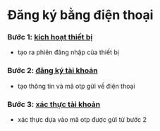 # Đăng ký bằng điện thoại
### Bước 1: [kích hoạt thiết bị](../endpoint/auth-by-phone/authorize-by-phone.md)
 - tạo ra phiên đăng nhập của thiết bị
### Bước 2: [đăng ký tài khoản](../endpoint/auth-by-phone/register-by-phone.md)
 - tạo thông tin và mã otp gửi về điện thoại
### Bước 3: [xác thực tài khoản](../endpoint/auth-by-phone/verify-by-phone.md)
 - xác thực dựa vào mã otp được gửi từ bước 2
